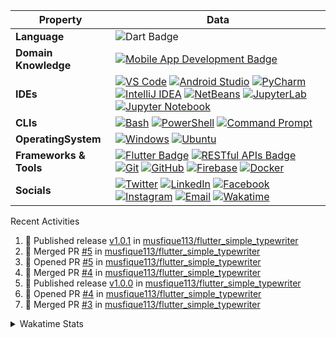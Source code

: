 <!--
<h1 align="center">Coding, debugging, and delivering greatness.</h1> 
<h4 align="center">~that's Musfique, a CSE student</h4>
<h5 align="center">Always open for new and interesting projects. Let's connect and make something awesome together.</h5>
<p align="left"> <img src="https://komarev.com/ghpvc/?username=musfique113&label=Profile%20views&color=0e75b6&style=flat" alt="musfique113" /> </p> -->


 <!--[![wakatime](https://wakatime.com/badge/user/18368562-fe00-4dd1-a78f-9403210fea47.svg)](https://wakatime.com/@18368562-fe00-4dd1-a78f-9403210fea47) -->

<!-- <details>	
<summary>Languages and Tools:</summary>
<p align="left"> <a href="https://www.gnu.org/software/bash/" target="_blank" rel="noreferrer"> <img src="https://www.vectorlogo.zone/logos/gnu_bash/gnu_bash-icon.svg" alt="bash" width="30" height="30"/> </a> <a href="https://getbootstrap.com" target="_blank" rel="noreferrer"> <img src="https://raw.githubusercontent.com/devicons/devicon/master/icons/bootstrap/bootstrap-plain-wordmark.svg" alt="bootstrap" width="30" height="30"/> </a> <a href="https://www.w3schools.com/cpp/" target="_blank" rel="noreferrer"> <img src="https://raw.githubusercontent.com/devicons/devicon/master/icons/cplusplus/cplusplus-original.svg" alt="cplusplus" width="30" height="30"/> </a> <a href="https://www.w3schools.com/css/" target="_blank" rel="noreferrer"> <img src="https://raw.githubusercontent.com/devicons/devicon/master/icons/css3/css3-original-wordmark.svg" alt="css3" width="30" height="30"/> </a> <a href="https://www.docker.com/" target="_blank" rel="noreferrer"> <img src="https://raw.githubusercontent.com/devicons/devicon/master/icons/docker/docker-original-wordmark.svg" alt="docker" width="30" height="30"/> </a> <a href="https://git-scm.com/" target="_blank" rel="noreferrer"> <img src="https://www.vectorlogo.zone/logos/git-scm/git-scm-icon.svg" alt="git" width="30" height="30"/> </a> <a href="https://www.w3.org/html/" target="_blank" rel="noreferrer"> <img src="https://raw.githubusercontent.com/devicons/devicon/master/icons/html5/html5-original-wordmark.svg" alt="html5" width="30" height="30"/> </a> <a href="https://developer.mozilla.org/en-US/docs/Web/JavaScript" target="_blank" rel="noreferrer"> <img src="https://raw.githubusercontent.com/devicons/devicon/master/icons/javascript/javascript-original.svg" alt="javascript" width="30" height="30"/> </a> <a href="https://www.linux.org/" target="_blank" rel="noreferrer"> <img src="https://raw.githubusercontent.com/devicons/devicon/master/icons/linux/linux-original.svg" alt="linux" width="30" height="30"/> </a> <a href="https://www.mysql.com/" target="_blank" rel="noreferrer"> <img src="https://raw.githubusercontent.com/devicons/devicon/master/icons/mysql/mysql-original-wordmark.svg" alt="mysql" width="30" height="30"/> </a> <a href="https://nodejs.org" target="_blank" rel="noreferrer"> <img src="https://raw.githubusercontent.com/devicons/devicon/master/icons/nodejs/nodejs-original-wordmark.svg" alt="nodejs" width="30" height="30"/> </a> <a href="https://www.oracle.com/" target="_blank" rel="noreferrer"> <img src="https://raw.githubusercontent.com/devicons/devicon/master/icons/oracle/oracle-original.svg" alt="oracle" width="30" height="30"/> </a> <a href="https://www.python.org" target="_blank" rel="noreferrer"> <img src="https://raw.githubusercontent.com/devicons/devicon/master/icons/python/python-original.svg" alt="python" width="30" height="30"/> </a> <a href="https://reactjs.org/" target="_blank" rel="noreferrer"> <img src="https://raw.githubusercontent.com/devicons/devicon/master/icons/react/react-original-wordmark.svg" alt="react" width="30" height="30"/> </a> </p>
</details>  -->

<!-- <details>
    <summary>Programming Languages and Tools</summary>
    <a href="https://github.com/search?q=user%3Amusfique113+language%3Ac"><img alt="C" src="https://custom-icon-badges.demolab.com/badge/C-03599C.svg?logo=c-in-hexagon&logoColor=white"></a>
    <a href="https://github.com/search?q=user%3Amusfique113+language%3Acpp"><img alt="C++" src="https://custom-icon-badges.demolab.com/badge/dart.svg?logo=cpp2&logoColor=white"></a>
    <a href="https://github.com/search?q=user%3Amusfique113+language%3Ajava"><img alt="Java" src="https://custom-icon-badges.demolab.com/badge/Java-007396.svg?logo=java&logoColor=white"></a>
    <a href="https://github.com/search?q=user%3Amusfique113+language%3Aassembly"><img alt="8086 Assembly" src="https://custom-icon-badges.demolab.com/badge/Assembly-525252.svg?logo=asm-hex&logoColor=white"></a>
    <a href="https://github.com/search?q=user%3Amusfique113+language%3Abash"><img alt="Bash" src="https://img.shields.io/badge/Bash-121011.svg?logo=gnu-bash&logoColor=white"></a>
    <a href="https://github.com/search?q=user%3Amusfique113+language%3Apython"><img alt="Python" src="https://img.shields.io/badge/Python-14354C.svg?logo=python&logoColor=white"></a>
    <a href="https://github.com/search?q=user%3Amusfique113+language%3Asql"><img alt="SQL" src="https://custom-icon-badges.demolab.com/badge/SQL-025E8C.svg?logo=database&logoColor=white"></a>
    <a href="https://github.com/search?q=user%3Amusfique113+language%3Ajavascript"><img alt="JavaScript" src="https://img.shields.io/badge/JavaScript-F7DF1E.svg?logo=javascript&logoColor=black"></a>
    <a href="https://github.com/search?q=user%3Amusfique113+language%3Ahtml"><img alt="HTML" src="https://img.shields.io/badge/HTML-E34F26.svg?logo=html5&logoColor=white"></a>
    <a href="https://github.com/search?q=user%3Amusfique113+language%3Amarkdown"><img alt="Markdown" src="https://img.shields.io/badge/Markdown-000000.svg?logo=markdown&logoColor=white"></a>
    <a href="https://github.com/search?q=user%3Amusfique113+language%3Atex"><img alt="LaTeX" src="https://img.shields.io/badge/LaTeX-008080.svg?logo=LaTeX&logoColor=white"></a>
  </details> -->

<!--
<details>	
<summary>Programming Languages and Tools</summary> 
<a href="" target="blank"><img align="center" src="https://skillicons.dev/icons?i=vscode,html,c,java,mysql,sqlite,linux,bash,python,dart,flutter,androidstudio,firebase,git,github,figma,latex,md,&theme=light&perline=9" height="100" width="" /></a>
</details>
-->
| Property             | Data                                                                                                                                                                                                                                                                                                                                                                                                                                                                                                                                                                                                                                                                                                                                                                                                                                                                                                                                                                                                                                                                                                                                                                                                                                                                                                                                                                                                                                                                                                                                                                                                                                                                                                                                                                                   |
|----------------------|------------------------------------------------------------------------------------------------------------------------------------------------------------------------------------------------------------------------------------------------------------------------------------------------------------------------------------------------------------------------------------------------------------------------------------------------------------------------------------------------------------------------------------------------------------------------------------------------------------------------------------------------------------------------------------------------------------------------------------------------------------------------------------------------------------------------------------------------------------------------------------------------------------------------------------------------------------------------------------------------------------------------------------------------------------------------------------------------------------------------------------------------------------------------------------------------------------------------------------------------------------------------------------------------------------------------------------------------------------------------------------------------------------------------------------------------------------------------------------------------------------------------------------------------------------------------------------------------------------------------------------------------------------------------------------------------------------------------------------------------------------------------------------------------------------------------------------------------|
| **Language**       | ![Dart Badge](https://img.shields.io/badge/-Dart-0175C2?style=flat&logo=dart&logoColor=white)|
|**Domain Knowledge**      | [![Mobile App Development Badge](https://img.shields.io/badge/-Mobile%20App%20Development-blue?style=flat&logoColor=white&logo=swift)](#) |
| **IDEs**      | [![VS Code](https://img.shields.io/badge/-VS%20Code-007ACC?logo=visual-studio-code&logoColor=white)](https://code.visualstudio.com/) [![Android Studio](https://img.shields.io/badge/-Android%20Studio-3DDC84?logo=android-studio&logoColor=white)](https://developer.android.com/studio) [![PyCharm](https://img.shields.io/badge/-PyCharm-000000?logo=pycharm&logoColor=white)](https://www.jetbrains.com/pycharm/) [![IntelliJ IDEA](https://img.shields.io/badge/-IntelliJ%20IDEA-000000?logo=intellij-idea&logoColor=white)](https://www.jetbrains.com/idea/) [![NetBeans](https://img.shields.io/badge/-NetBeans-1B6AC6?logo=apache-netbeans-ide&logoColor=white)](https://netbeans.apache.org/) [![JupyterLab](https://img.shields.io/badge/-JupyterLab-gray?logo=jupyter)](https://jupyterlab.readthedocs.io/en/stable/) [![Jupyter Notebook](https://img.shields.io/badge/-Jupyter%20Notebook-gray?logo=jupyter)](https://jupyter.org/) |
| **CLIs**      | [![Bash](https://img.shields.io/badge/-Bash-black?logo=gnu-bash)](https://www.gnu.org/software/bash/) [![PowerShell](https://img.shields.io/badge/-PowerShell-blue?logo=powershell)](https://docs.microsoft.com/en-us/powershell/) [![Command Prompt](https://img.shields.io/badge/-Command%20Prompt-blue?logo=windows)](https://en.wikipedia.org/wiki/Cmd.exe)|
|**OperatingSystem**      | [![Windows](https://img.shields.io/badge/-Windows-0078D6?logo=windows&logoColor=white)](https://www.microsoft.com/en-us/windows) [![Ubuntu](https://img.shields.io/badge/-Ubuntu-E95420?logo=ubuntu&logoColor=white)](https://ubuntu.com/) |
| **Frameworks & Tools**      | [![Flutter Badge](https://img.shields.io/badge/-Flutter-blue?style=flat&logo=flutter)](https://flutter.dev/) [![RESTful APIs Badge](https://img.shields.io/badge/-RESTful%20APIs-green?style=flat&logo=rest)](https://restfulapi.net/) [![Git](https://img.shields.io/badge/-Git-orange?logo=git)](https://git-scm.com/) [![GitHub](https://img.shields.io/badge/-GitHub-black?logo=github)](https://github.com/) [![Firebase](https://img.shields.io/badge/-Firebase-yellow?logo=firebase)](https://firebase.google.com/) [![Docker](https://img.shields.io/badge/-Docker-blue?logo=docker)](https://www.docker.com/)|
| **Socials**      | [![Twitter](https://img.shields.io/badge/-musfiquedotme-1DA1F2?style=flat&logo=Twitter&logoColor=white)](https://twitter.com/musfiquedotme) [![LinkedIn](https://img.shields.io/badge/-musfique113-0077B5?style=flat&logo=LinkedIn&logoColor=white)](https://linkedin.com/in/musfique113) [![Facebook](https://img.shields.io/badge/-musfique.me-1877F2?style=flat&logo=Facebook&logoColor=white)](https://fb.com/musfique.me) [![Instagram](https://img.shields.io/badge/-musfique.me-E4405F?style=flat&logo=Instagram&logoColor=white)](https://instagram.com/musfique.me) [![Email](https://img.shields.io/badge/Email-musfique113%40gmail.com-red?style=flat&logo=gmail&logoColor=white)](mailto:musfique113@gmail.com) [![Wakatime](https://img.shields.io/badge/-Wakatime-000000?logo=Wakatime&logoColor=#8c6dd7&style=flat)](https://wakatime.com/@musfique113) |


<summary> Recent Activities</summary>
 
<!--START_SECTION:activity-->
1. 🚀 Published release [v1.0.1](https://github.com/musfique113/flutter_simple_typewriter/releases/tag/v1.0.1) in [musfique113/flutter_simple_typewriter](https://github.com/musfique113/flutter_simple_typewriter)
2. 🎉 Merged PR [#5](https://github.com/musfique113/flutter_simple_typewriter/pull/5) in [musfique113/flutter_simple_typewriter](https://github.com/musfique113/flutter_simple_typewriter)
3. 💪 Opened PR [#5](https://github.com/musfique113/flutter_simple_typewriter/pull/5) in [musfique113/flutter_simple_typewriter](https://github.com/musfique113/flutter_simple_typewriter)
4. 🎉 Merged PR [#4](https://github.com/musfique113/flutter_simple_typewriter/pull/4) in [musfique113/flutter_simple_typewriter](https://github.com/musfique113/flutter_simple_typewriter)
5. 🚀 Published release [v1.0.0](https://github.com/musfique113/flutter_simple_typewriter/releases/tag/v1.0.0) in [musfique113/flutter_simple_typewriter](https://github.com/musfique113/flutter_simple_typewriter)
6. 💪 Opened PR [#4](https://github.com/musfique113/flutter_simple_typewriter/pull/4) in [musfique113/flutter_simple_typewriter](https://github.com/musfique113/flutter_simple_typewriter)
7. 🎉 Merged PR [#3](https://github.com/musfique113/flutter_simple_typewriter/pull/3) in [musfique113/flutter_simple_typewriter](https://github.com/musfique113/flutter_simple_typewriter)
<!--END_SECTION:activity-->

<details>	
<summary>Wakatime Stats</summary>  

<!--START_SECTION:waka-->
![Code Time](http://img.shields.io/badge/Code%20Time-1%2C342%20hrs%2054%20mins-blue)

**I'm a Night 🦉** 

```text
🌞 Morning                633 commits         ██░░░░░░░░░░░░░░░░░░░░░░░   07.63 % 
🌆 Daytime                2854 commits        █████████░░░░░░░░░░░░░░░░   34.41 % 
🌃 Evening                2773 commits        ████████░░░░░░░░░░░░░░░░░   33.44 % 
🌙 Night                  2033 commits        ██████░░░░░░░░░░░░░░░░░░░   24.51 % 
```
📅 **I'm Most Productive on Tuesday** 

```text
Monday                   1286 commits        ████░░░░░░░░░░░░░░░░░░░░░   15.51 % 
Tuesday                  1313 commits        ████░░░░░░░░░░░░░░░░░░░░░   15.83 % 
Wednesday                1215 commits        ████░░░░░░░░░░░░░░░░░░░░░   14.65 % 
Thursday                 1100 commits        ███░░░░░░░░░░░░░░░░░░░░░░   13.26 % 
Friday                   917 commits         ███░░░░░░░░░░░░░░░░░░░░░░   11.06 % 
Saturday                 1224 commits        ████░░░░░░░░░░░░░░░░░░░░░   14.76 % 
Sunday                   1238 commits        ████░░░░░░░░░░░░░░░░░░░░░   14.93 % 
```


📊 **This Week I Spent My Time On** 

```text
🕑︎ Time Zone: Asia/Dhaka

💬 Programming Languages: 
Dart                     20 hrs 12 mins      ████████████████████░░░░░   80.58 % 
YAML                     2 hrs 34 mins       ███░░░░░░░░░░░░░░░░░░░░░░   10.25 % 
Groovy                   40 mins             █░░░░░░░░░░░░░░░░░░░░░░░░   02.66 % 
Markdown                 19 mins             ░░░░░░░░░░░░░░░░░░░░░░░░░   01.29 % 
Java Properties          19 mins             ░░░░░░░░░░░░░░░░░░░░░░░░░   01.28 % 

🔥 Editors: 
Android Studio           24 hrs 24 mins      ████████████████████████░   97.32 % 
VS Code                  40 mins             █░░░░░░░░░░░░░░░░░░░░░░░░   02.68 % 

🐱‍💻 Projects: 
khabar_mobile            10 hrs 25 mins      ██████████░░░░░░░░░░░░░░░   41.60 % 
amjanata_seller          5 hrs 39 mins       ██████░░░░░░░░░░░░░░░░░░░   22.58 % 
sm_app                   2 hrs 11 mins       ██░░░░░░░░░░░░░░░░░░░░░░░   08.76 % 
sm-app                   1 hr 50 mins        ██░░░░░░░░░░░░░░░░░░░░░░░   07.32 % 
greener-way-flutter      1 hr 37 mins        ██░░░░░░░░░░░░░░░░░░░░░░░   06.50 % 

💻 Operating System: 
Windows                  24 hrs 48 mins      █████████████████████████   98.93 % 
Linux                    16 mins             ░░░░░░░░░░░░░░░░░░░░░░░░░   01.07 % 
```

**I Mostly Code in Dart** 

```text
Dart                     49 repos            █████████████████░░░░░░░░   67.12 % 
Java                     9 repos             ███░░░░░░░░░░░░░░░░░░░░░░   12.33 % 
C++                      4 repos             █░░░░░░░░░░░░░░░░░░░░░░░░   05.48 % 
CSS                      3 repos             █░░░░░░░░░░░░░░░░░░░░░░░░   04.11 % 
Jupyter Notebook         2 repos             █░░░░░░░░░░░░░░░░░░░░░░░░   02.74 % 
```




 Last Updated on 03/09/2024 @01:06:35 UTC
<!--END_SECTION:waka-->
</details>	
